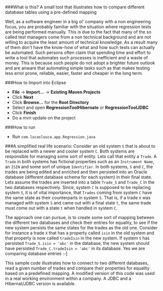 ###What is this?
A small tool that illustrates how to compare different database tables using a pre-defined mapping

Well, as a software engineer in a big ol' company with a non engineering focus, you are probably familiar with the situation where regression tests
are being performed manually. This is due to the fact that many of the so called test managers come from a non technical background and are not willing to
acquire the least amount of technical knowledge. As a result many of them don't have the know-how of what and how such tests can actually be automated. 
Such persons often claim that spending time and effort to write a tool that automates such processes is inefficient and a waste of money. This is because 
such people do not adopt a brighter future outlook and are anware that automating simple tasks such as that makes testing less error prone, reliable, easier, 
faster and cheaper in the long term.

###How to Import into Eclipse
* **File** -> **Import...** -> **Existing Maven Projects**
* Click **Next**
* Click **Browse...** for the **Root Directory**
* Select and open **RegressionToolHibernate** or **RegressionToolJDBC**
* Click **Finish**
* Do a mvn update on the project

###How to run
* Run `com.lucaslouca.app.Regression.java`

###A simplified real life scenario:
Consider an old system `S` that is about to be replaced with a newer and cooler system `C`. Both systems are responsible for managing some sort of
entity. Lets call that entity a `Trade`. A `Trade` in both systems has fictional properties such as an `Instrument Name`, an `ISIN` and some sort of unique 
`Identifier`. In both systems, `S` and `C`, the trades are being edited and enriched and then persisted into an Oracle database (different database schema 
for each system) in their final state. Lets assume the trades are inserted into a table `Trade_S` and `Trade_C` in the two databases respectively. 
Since, system `C` is supposed to be replacing system `S`, it is of vital importance, that `Trades` coming from system 
`C` have the same state as their counterparts in system `S`. That is, if a trade `X` was managed with system `S` and came out with a final state `t`, the same trade
must come out with a state `t` when handled in system `C`.

The approach one can pursue, is to create some sort of mapping between the different two databases and check their entries for equality, to see if the new
system persists the same states for the trades as the old one. Consider for instance a trade `X` that has a property called `isin` in the old system and that 
property is now called `tradeIsin` in the new system. If system `S` has persisted `Trade_S.isin = 'abc'` in the database, the new system should have persisted 
`Trade_C.tradeIsin = 'abc'` in its database. Yes we are comparing database entries :-]

This sample code illustrates how to connect to two different databases, read a given number of trades and compare their properties for equality based on a 
predefined mapping. A modified version of this code was used in a real working environment within a company. A JDBC and a Hibernat/JDBC version is available.
